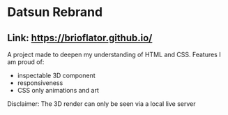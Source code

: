 # Datsun Rebrand

## Link: https://brioflator.github.io/

A project made to deepen my understanding of HTML and CSS.
Features I am proud of:
- inspectable 3D component
- responsiveness
- CSS only animations and art

Disclaimer:
The 3D render can only be seen via a local live server

